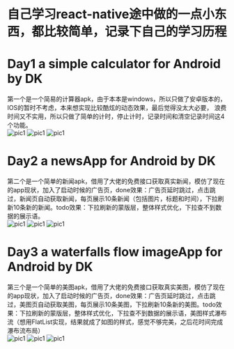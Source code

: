 # 自己学习react-native途中做的一点小东西，都比较简单，记录下自己的学习历程
  
# Day1 a simple calculator for Android by DK
第一个是一个简易的计算器apk，由于本本是windows，所以只做了安卓版本的，IOS的暂时不考虑，本来想实现比较酷炫的动态效果，最后觉得没太大必要，
浪费时间又不实用，所以只做了简单的计时，停止计时，记录时间和清空记录时间这4个功能。  
![pic1](./simpleCalculatorImg/1.png)
![pic1](./simpleCalculatorImg/2.png)
![pic1](./simpleCalculatorImg/3.png)
  
# Day2 a newsApp for Android by DK
第二个是一个简单的新闻apk，借用了大佬的免费接口获取真实新闻，模仿了现在的app现状，加入了启动时候的广告页，done效果：广告页延时跳过，点击跳过，新闻页自动获取新闻，每页展示10条新闻（包括图片，标题和时间），下拉刷新10条新的新闻。todo效果：下拉刷新的蒙版层，整体样式优化，下拉查不到数据的展示语。  
![pic1](./newsAppImg/1.png)
![pic1](./newsAppImg/2.png)
![pic1](./newsAppImg/3.png)
  
# Day3 a waterfalls flow imageApp for Android by DK
第三个是一个简单的美图apk，借用了大佬的免费接口获取真实美图，模仿了现在的app现状，加入了启动时候的广告页，done效果：广告页延时跳过，点击跳过，美图页自动获取美图，每页展示10条美图，下拉刷新10条新的美图。todo效果：下拉刷新的蒙版层，整体样式优化，下拉查不到数据的展示语，美图样式瀑布流（想用FlatList实现，结果就成了如图的样式，感觉不够完美，之后花时间完成瀑布流布局）  
![pic1](./imageAppImg/1.png)
![pic1](./imageAppImg/2.png)
![pic1](./imageAppImg/3.png)
  
